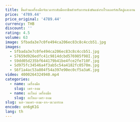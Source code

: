 ```yaml
---
title: ชิ้นส่วนเครื่องมือจับเวลาระดับมืออาชีพสําหรับการแข่งขันแข่งรถโรลเลอร์สเก็ตลู่และลาน
price: '4789.44'
price_original: '4789.44'
currency: THB
discount: ''
rating: 4.5
volume: 63
image: Sfbada3e7c0fe494ca206ec83c8c4ccb51.jpg
images:
  - Sfbada3e7c0fe494ca206ec83c8c4ccb51.jpg
  - S7659d926edfc41c9814dcbd576985f98I.jpg
  - S9dd05d235bf644179b41be4fce2fe710F.jpg
  - Sd975fc34546a4f3ab5c54a4182fc0570m.jpg
  - S6f1a4ac53a804f54a397e90ec0cf5a3aK.jpg
video: 4000264324940.mp4
categories:
  - name: เครื่องมือ
    slug: เคร-องม
  - name: อะไหล่ เครื่องมือ
    slug: อะไหล-เคร-องม
slug: นส-วนเคร-องม-อจ-บเวลาระด
encode: on6gK1G
lang: th
---
```

  